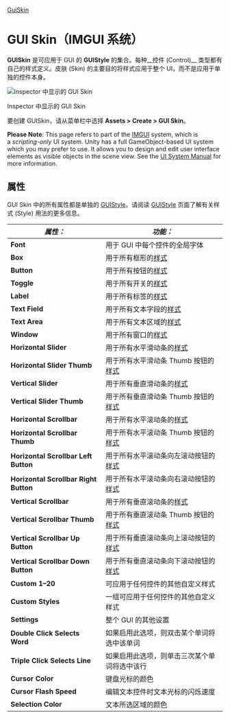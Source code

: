 [GuiSkin](file:///D:/Obsidian%20Unity/Unity/UI%20System/Assets/Scripts/GUI/Lesson9_GUISkin.cs)
# GUI Skin（IMGUI 系统）

**GUISkin** 是可应用于 GUI 的 **GUIStyle** 的集合。每种__控件 (Control)__ 类型都有自己的样式定义。皮肤 (Skin) 的主要目的将样式应用于整个 UI，而不是应用于单独的控件本身。

![Inspector 中显示的 GUI Skin](https://docs.unity3d.com/cn/current/uploads/Main/Inspector-GUISkin.png)

Inspector 中显示的 GUI Skin

要创建 GUISkin，请从菜单栏中选择 **Assets > Create > GUI Skin**。

**Please Note**: This page refers to part of the [IMGUI](https://docs.unity3d.com/cn/current/Manual/GUIScriptingGuide.html) system, which is a _scripting-only_ UI system. Unity has a full GameObject-based UI system which you may prefer to use. It allows you to design and edit user interface elements as visible objects in the scene view. See the [UI System Manual](https://docs.unity3d.com/cn/current/Manual/com.unity.ugui.html) for more information.

## 属性

GUI Skin 中的所有属性都是单独的 [GUIStyle](https://docs.unity3d.com/cn/current/Manual/class-GUIStyle.html)。请阅读 [GUIStyle](https://docs.unity3d.com/cn/current/Manual/class-GUIStyle.html) 页面了解有关样式 (Style) 用法的更多信息。

| **_属性：_**                             | **_功能：_**                                                                               |
| ------------------------------------- | --------------------------------------------------------------------------------------- |
| **Font**                              | 用于 GUI 中每个控件的全局字体                                                                       |
| **Box**                               | 用于所有框形的[样式](https://docs.unity3d.com/cn/current/Manual/class-GUIStyle.html)             |
| **Button**                            | 用于所有按钮的[样式](https://docs.unity3d.com/cn/current/Manual/class-GUIStyle.html)             |
| **Toggle**                            | 用于所有开关的[样式](https://docs.unity3d.com/cn/current/Manual/class-GUIStyle.html)             |
| **Label**                             | 用于所有标签的[样式](https://docs.unity3d.com/cn/current/Manual/class-GUIStyle.html)             |
| **Text Field**                        | 用于所有文本字段的[样式](https://docs.unity3d.com/cn/current/Manual/class-GUIStyle.html)           |
| **Text Area**                         | 用于所有文本区域的[样式](https://docs.unity3d.com/cn/current/Manual/class-GUIStyle.html)           |
| **Window**                            | 用于所有窗口的[样式](https://docs.unity3d.com/cn/current/Manual/class-GUIStyle.html)             |
| **Horizontal Slider**                 | 用于所有水平滑动条的[样式](https://docs.unity3d.com/cn/current/Manual/class-GUIStyle.html)          |
| **Horizontal Slider Thumb**           | 用于所有水平滑动条 Thumb 按钮的[样式](https://docs.unity3d.com/cn/current/Manual/class-GUIStyle.html) |
| **Vertical Slider**                   | 用于所有垂直滑动条的[样式](https://docs.unity3d.com/cn/current/Manual/class-GUIStyle.html)          |
| **Vertical Slider Thumb**             | 用于所有垂直滑动条 Thumb 按钮的[样式](https://docs.unity3d.com/cn/current/Manual/class-GUIStyle.html) |
| **Horizontal Scrollbar**              | 用于所有水平滚动条的[样式](https://docs.unity3d.com/cn/current/Manual/class-GUIStyle.html)          |
| **Horizontal Scrollbar Thumb**        | 用于所有水平滚动条 Thumb 按钮的[样式](https://docs.unity3d.com/cn/current/Manual/class-GUIStyle.html) |
| **Horizontal Scrollbar Left Button**  | 用于所有水平滚动条向左滚动按钮的[样式](https://docs.unity3d.com/cn/current/Manual/class-GUIStyle.html)    |
| **Horizontal Scrollbar Right Button** | 用于所有水平滚动条向右滚动按钮的[样式](https://docs.unity3d.com/cn/current/Manual/class-GUIStyle.html)    |
| **Vertical Scrollbar**                | 用于所有垂直滚动条的[样式](https://docs.unity3d.com/cn/current/Manual/class-GUIStyle.html)          |
| **Vertical Scrollbar Thumb**          | 用于所有垂直滚动条 Thumb 按钮的[样式](https://docs.unity3d.com/cn/current/Manual/class-GUIStyle.html) |
| **Vertical Scrollbar Up Button**      | 用于所有垂直滚动条向上滚动按钮的[样式](https://docs.unity3d.com/cn/current/Manual/class-GUIStyle.html)    |
| **Vertical Scrollbar Down Button**    | 用于所有垂直滚动条向下滚动按钮的[样式](https://docs.unity3d.com/cn/current/Manual/class-GUIStyle.html)    |
| **Custom 1–20**                       | 可应用于任何控件的其他自定义样式                                                                        |
| **Custom Styles**                     | 一组可应用于任何控件的其他自定义样式                                                                      |
| **Settings**                          | 整个 GUI 的其他设置                                                                            |
| **Double Click Selects Word**         | 如果启用此选项，则双击某个单词将选中该单词                                                                   |
| **Triple Click Selects Line**         | 如果启用此选项，则单击三次某个单词将选中该行                                                                  |
| **Cursor Color**                      | 键盘光标的颜色                                                                                 |
| **Cursor Flash Speed**                | 编辑文本控件时文本光标的闪烁速度                                                                        |
| **Selection Color**                   | 文本所选区域的颜色                                                                               |